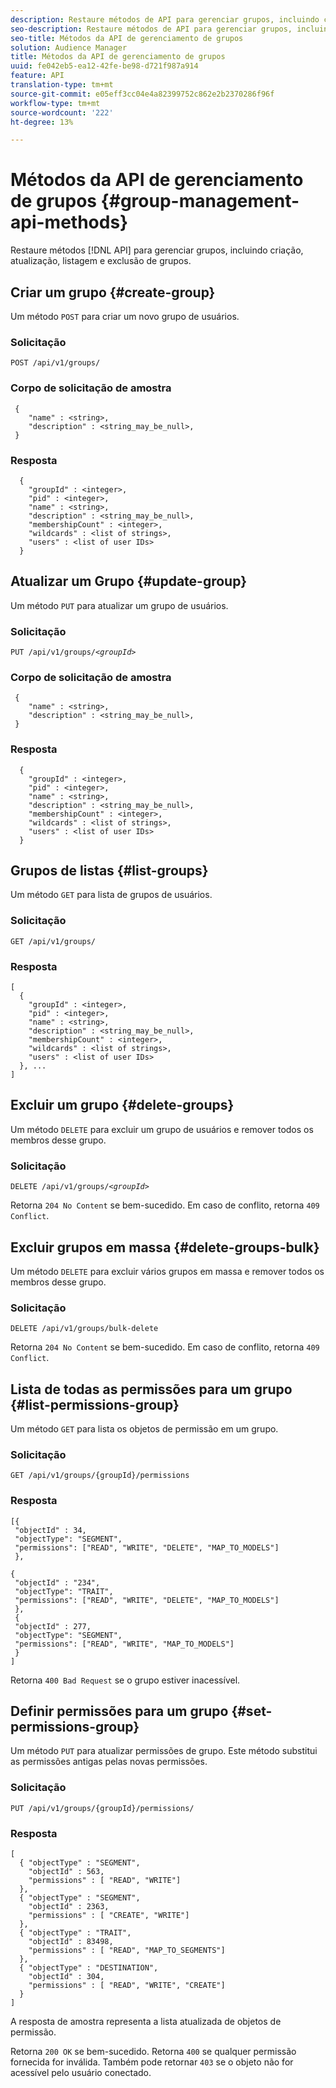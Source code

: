 ```yaml
---
description: Restaure métodos de API para gerenciar grupos, incluindo criação, atualização, listagem, exclusão de grupos.
seo-description: Restaure métodos de API para gerenciar grupos, incluindo criação, atualização, listagem, exclusão de grupos.
seo-title: Métodos da API de gerenciamento de grupos
solution: Audience Manager
title: Métodos da API de gerenciamento de grupos
uuid: fe042eb5-ea12-42fe-be98-d721f987a914
feature: API
translation-type: tm+mt
source-git-commit: e05eff3cc04e4a82399752c862e2b2370286f96f
workflow-type: tm+mt
source-wordcount: '222'
ht-degree: 13%

---
```



# Métodos da API de gerenciamento de grupos {#group-management-api-methods}

Restaure métodos [!DNL API] para gerenciar grupos, incluindo criação, atualização, listagem e exclusão de grupos.

<!-- c_rest_api_user_man_group.xml -->

## Criar um grupo {#create-group}

Um método `POST` para criar um novo grupo de usuários.

<!-- r_rest_api_group_create.xml -->

### Solicitação

`POST /api/v1/groups/`

### Corpo de solicitação de amostra

```
 {
    "name" : <string>,
    "description" : <string_may_be_null>,
 }
```

### Resposta

```
  {
    "groupId" : <integer>,
    "pid" : <integer>,
    "name" : <string>,
    "description" : <string_may_be_null>,
    "membershipCount" : <integer>,
    "wildcards" : <list of strings>,
    "users" : <list of user IDs>
  }
```

## Atualizar um Grupo {#update-group}

Um método `PUT` para atualizar um grupo de usuários.

<!--
r_rest_api_group_update.xml
-->

### Solicitação

`PUT /api/v1/groups/`*`<groupId>`*

### Corpo de solicitação de amostra

```
 {
    "name" : <string>,
    "description" : <string_may_be_null>,
 }
```

### Resposta

```
  {
    "groupId" : <integer>,
    "pid" : <integer>,
    "name" : <string>,
    "description" : <string_may_be_null>,
    "membershipCount" : <integer>,
    "wildcards" : <list of strings>,
    "users" : <list of user IDs>
  }
```

## Grupos de listas {#list-groups}

Um método `GET` para lista de grupos de usuários.

<!--
r_rest_api_group_list.xml
-->

### Solicitação

`GET /api/v1/groups/`

### Resposta

```
[
  { 
    "groupId" : <integer>,
    "pid" : <integer>,
    "name" : <string>,
    "description" : <string_may_be_null>,
    "membershipCount" : <integer>,
    "wildcards" : <list of strings>,
    "users" : <list of user IDs>
  }, ...
]
```

## Excluir um grupo {#delete-groups}

Um método `DELETE` para excluir um grupo de usuários e remover todos os membros desse grupo.

<!-- r_rest_api_group_delete.xml -->

### Solicitação

`DELETE /api/v1/groups/`*`<groupId>`*

Retorna `204 No Content` se bem-sucedido. Em caso de conflito, retorna `409 Conflict`.

## Excluir grupos em massa {#delete-groups-bulk}

Um método `DELETE` para excluir vários grupos em massa e remover todos os membros desse grupo.

<!-- r_rest_api_group_delete_bulk.xml -->

### Solicitação

`DELETE /api/v1/groups/bulk-delete`

Retorna `204 No Content` se bem-sucedido. Em caso de conflito, retorna `409 Conflict`.

## Lista de todas as permissões para um grupo {#list-permissions-group}

Um método `GET` para lista os objetos de permissão em um grupo.

<!-- r_rest_api_perm_list_group.xml -->

### Solicitação

`GET /api/v1/groups/{groupId}/permissions`

### Resposta

```
[{
 "objectId" : 34,
 "objectType": "SEGMENT",
 "permissions": ["READ", "WRITE", "DELETE", "MAP_TO_MODELS"]
 },

{
 "objectId" : "234",
 "objectType": "TRAIT",
 "permissions": ["READ", "WRITE", "DELETE", "MAP_TO_MODELS"]
 },
 {
 "objectId" : 277,
 "objectType": "SEGMENT",
 "permissions": ["READ", "WRITE", "MAP_TO_MODELS"]
 }
]
```

Retorna `400 Bad Request` se o grupo estiver inacessível.

## Definir permissões para um grupo {#set-permissions-group}

Um método `PUT` para atualizar permissões de grupo. Este método substitui as permissões antigas pelas novas permissões.

<!-- r_rest_api_perm_set.xml -->

### Solicitação

`PUT /api/v1/groups/{groupId}/permissions/`

### Resposta

```
[ 
  { "objectType" : "SEGMENT",
    "objectId" : 563,
    "permissions" : [ "READ", "WRITE"]
  },
  { "objectType" : "SEGMENT",
    "objectId" : 2363,
    "permissions" : [ "CREATE", "WRITE"]
  },
  { "objectType" : "TRAIT",
    "objectId" : 83498,
    "permissions" : [ "READ", "MAP_TO_SEGMENTS"]
  },
  { "objectType" : "DESTINATION",
    "objectId" : 304,
    "permissions" : [ "READ", "WRITE", "CREATE"]
  }
]
```

A resposta de amostra representa a lista atualizada de objetos de permissão.

Retorna `200 OK` se bem-sucedido. Retorna `400` se qualquer permissão fornecida for inválida. Também pode retornar `403` se o objeto não for acessível pelo usuário conectado.